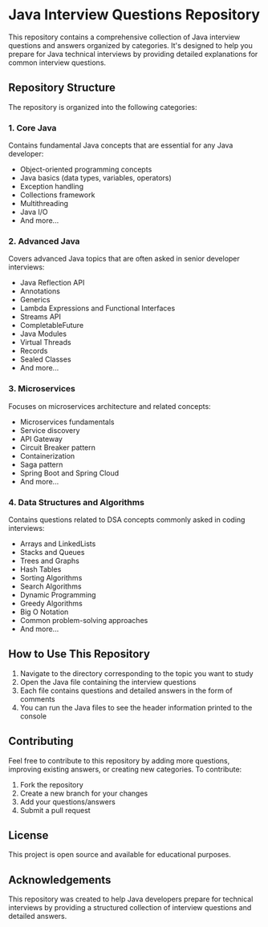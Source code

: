 # Java Interview Questions Repository

This repository contains a comprehensive collection of Java interview questions and answers organized by categories. It's designed to help you prepare for Java technical interviews by providing detailed explanations for common interview questions.

## Repository Structure

The repository is organized into the following categories:

### 1. Core Java
Contains fundamental Java concepts that are essential for any Java developer:
- Object-oriented programming concepts
- Java basics (data types, variables, operators)
- Exception handling
- Collections framework
- Multithreading
- Java I/O
- And more...

### 2. Advanced Java
Covers advanced Java topics that are often asked in senior developer interviews:
- Java Reflection API
- Annotations
- Generics
- Lambda Expressions and Functional Interfaces
- Streams API
- CompletableFuture
- Java Modules
- Virtual Threads
- Records
- Sealed Classes
- And more...

### 3. Microservices
Focuses on microservices architecture and related concepts:
- Microservices fundamentals
- Service discovery
- API Gateway
- Circuit Breaker pattern
- Containerization
- Saga pattern
- Spring Boot and Spring Cloud
- And more...

### 4. Data Structures and Algorithms
Contains questions related to DSA concepts commonly asked in coding interviews:
- Arrays and LinkedLists
- Stacks and Queues
- Trees and Graphs
- Hash Tables
- Sorting Algorithms
- Search Algorithms
- Dynamic Programming
- Greedy Algorithms
- Big O Notation
- Common problem-solving approaches
- And more...

## How to Use This Repository

1. Navigate to the directory corresponding to the topic you want to study
2. Open the Java file containing the interview questions
3. Each file contains questions and detailed answers in the form of comments
4. You can run the Java files to see the header information printed to the console

## Contributing

Feel free to contribute to this repository by adding more questions, improving existing answers, or creating new categories. To contribute:

1. Fork the repository
2. Create a new branch for your changes
3. Add your questions/answers
4. Submit a pull request

## License

This project is open source and available for educational purposes.

## Acknowledgements

This repository was created to help Java developers prepare for technical interviews by providing a structured collection of interview questions and detailed answers.